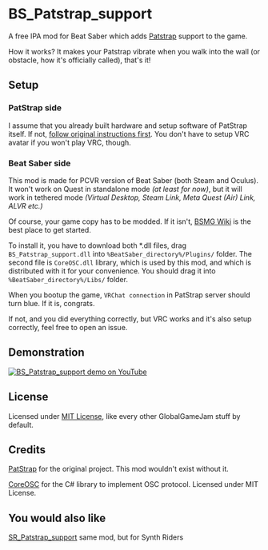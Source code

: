 # BS_Patstrap_support
A free IPA mod for Beat Saber which adds [Patstrap](https://github.com/danielfvm/Patstrap) support to the game.

How it works? It makes your Patstrap vibrate when you walk into the wall (or obstacle, how it's officially called), that's it!

## Setup

### PatStrap side
I assume that you already built hardware and setup software of PatStrap itself. If not, [follow original instructions first](https://github.com/danielfvm/Patstrap?tab=readme-ov-file#hardware). You don't have to setup VRC avatar if you won't play VRC, though.

### Beat Saber side
This mod is made for PCVR version of Beat Saber (both Steam and Oculus). It won't work on Quest in standalone mode *(at least for now)*, but it will work in tethered mode *(Virtual Desktop, Steam Link, Meta Quest (Air) Link, ALVR etc.)*

Of course, your game copy has to be modded. If it isn't, [BSMG Wiki](https://bsmg.wiki/pc-modding.html) is the best place to get started.

To install it, you have to download both *.dll files, drag `BS_Patstrap_support.dll` into `%BeatSaber_directory%/Plugins/` folder. The second file is `CoreOSC.dll` library, which is used by this mod, and which is distributed with it for your convenience. You should drag it into `%BeatSaber_directory%/Libs/` folder.

When you bootup the game, `VRChat connection` in PatStrap server should turn blue. If it is, congrats.

If not, and you did everything correctly, but VRC works and it's also setup correctly, feel free to open an issue.

## Demonstration

[![BS_Patstrap_support demo on YouTube](https://img.youtube.com/vi/aXWG7DCr3hw/0.jpg)](https://www.youtube.com/watch?v=aXWG7DCr3hw)

## License

Licensed under [MIT License](https://opensource.org/license/mit), like every other GlobalGameJam stuff by default.

## Credits

[PatStrap](https://github.com/danielfvm/Patstrap) for the original project. This mod wouldn't exist without it.

[CoreOSC](https://github.com/dastevens/CoreOSC) for the C# library to implement OSC protocol. Licensed under MIT License.

## You would also like

[SR_Patstrap_support](https://github.com/tapafon/SR_Patstrap_support) same mod, but for Synth Riders